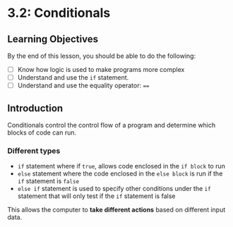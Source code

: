# 3.2: Conditionals

## Learning Objectives

By the end of this lesson, you should be able to do the following:

* [ ] Know how logic is used to make programs more complex
* [ ] Understand and use the `if` statement.
* [ ] Understand and use the equality operator: `==`

## Introduction

Conditionals control the control flow of a program and determine which blocks of code can run.

### Different types

* `if` statement where if `true`, allows code enclosed in the `if block` to run
* `else` statement where the code enclosed in the `else block` is run if the `if` statement is `false`
* `else if` statement is used to specify other conditions under the `if` statement that will only test if the `if` statement is false

This allows the computer to **take different actions** based on different input data.&#x20;

